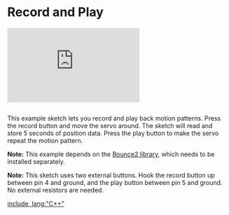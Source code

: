 # Record and Play

<div style="width: 60%; margin-bottom: 2em;">
  <div style='position: relative; padding-bottom: 56.25%;'>
    <iframe src='https://gfycat.com/ifr/DismalLoathsomeAmericancurl'
            frameborder='0'
            scrolling='no'
            width='100%'
            height='100%'
            style='position: absolute; top: 0; left: 0'
            allowfullscreen>
    </iframe>
  </div>
</div>

This example sketch lets you record and play back motion patterns. Press the
record button and move the servo around. The sketch will read and store 5
seconds of position data. Press the play button to make the servo repeat the
motion pattern.

**Note:** This example depends on the [Bounce2 library][bounce2], which needs to be
installed separately.

**Note:** This sketch uses two external buttons. Hook the record button up
between pin 4 and ground, and the play button between pin 5 and ground. No
external resistors are needed.

[bounce2]: https://github.com/thomasfredericks/Bounce2

[include, lang:"C++"](../examples/RecordAndPlay/RecordAndPlay.ino)
